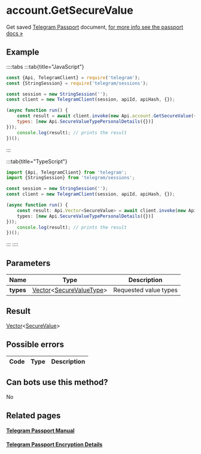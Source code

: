 # account.GetSecureValue

Get saved [Telegram Passport](https://core.telegram.org/passport) document, [for more info see the passport docs »](https://core.telegram.org/passport/encryption#encryption)



## Example

::::tabs
:::tab{title="JavaScript"}
```js
const {Api, TelegramClient} = require('telegram');
const {StringSession} = require('telegram/sessions');

const session = new StringSession('');
const client = new TelegramClient(session, apiId, apiHash, {});

(async function run() {
    const result = await client.invoke(new Api.account.GetSecureValue({
    types: [new Api.SecureValueTypePersonalDetails({})]
}));
    console.log(result); // prints the result
})();
```
:::

:::tab{title="TypeScript"}
```ts
import {Api, TelegramClient} from 'telegram';
import {StringSession} from 'telegram/sessions';

const session = new StringSession('');
const client = new TelegramClient(session, apiId, apiHash, {});

(async function run() {
    const result: Api.Vector<SecureValue> = await client.invoke(new Api.account.GetSecureValue({
    types: [new Api.SecureValueTypePersonalDetails({})]
}));
    console.log(result); // prints the result
})();
```
:::
::::



## Parameters

| Name | Type | Description |
| :--: | ---- | ----------- |
| **types** | [Vector](https://core.telegram.org/type/Vector%20t)<[SecureValueType](https://core.telegram.org/type/SecureValueType)> | Requested value types 


## Result

[Vector](https://core.telegram.org/type/Vector%20t)<[SecureValue](https://core.telegram.org/type/SecureValue)>



## Possible errors

| Code | Type | Description |
| :--: | ---- | ----------- |


## Can bots use this method?

No

## Related pages

#### [Telegram Passport Manual](https://core.telegram.org/passport)

#### [Telegram Passport Encryption Details](https://core.telegram.org/passport/encryption)


